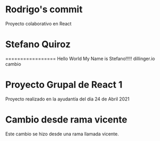 # Rodrigo's commit 

Proyecto colaborativo en React
# Stefano Quiroz
=================
Hello World My Name is Stefano!!!!!
dillinger.io
cambio
# Proyecto Grupal de React 1

Proyecto realizado en la ayudantía del día 24 de Abril 2021


# Cambio desde rama vicente

Este cambio se hizo desde una rama llamada vicente.

